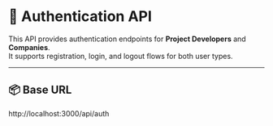 # 🔐 Authentication API

This API provides authentication endpoints for **Project Developers** and **Companies**.  
It supports registration, login, and logout flows for both user types.  

---

## 📦 Base URL
http://localhost:3000/api/auth
